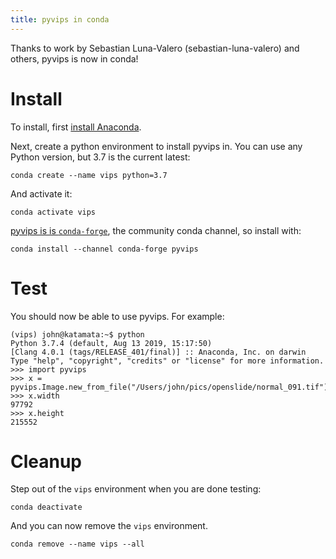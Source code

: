 ```yaml
---
title: pyvips in conda
---
```


Thanks to work by Sebastian Luna-Valero (sebastian-luna-valero) and others, 
pyvips is now in conda!

# Install

To install, first [install
Anaconda](https://docs.anaconda.com/anaconda/install/).

Next, create a python environment to install pyvips in. You can use any Python
version, but 3.7 is the current latest:

    conda create --name vips python=3.7

And activate it:

    conda activate vips

[pyvips is is `conda-forge`](https://anaconda.org/conda-forge/pyvips), the community conda channel, so install with: 

    conda install --channel conda-forge pyvips

# Test

You should now be able to use pyvips. For example:

```
(vips) john@katamata:~$ python
Python 3.7.4 (default, Aug 13 2019, 15:17:50) 
[Clang 4.0.1 (tags/RELEASE_401/final)] :: Anaconda, Inc. on darwin
Type "help", "copyright", "credits" or "license" for more information.
>>> import pyvips
>>> x = pyvips.Image.new_from_file("/Users/john/pics/openslide/normal_091.tif")
>>> x.width
97792
>>> x.height
215552
```

# Cleanup

Step out of the `vips` environment when you are done testing:

    conda deactivate

And you can now remove the `vips` environment.

    conda remove --name vips --all


